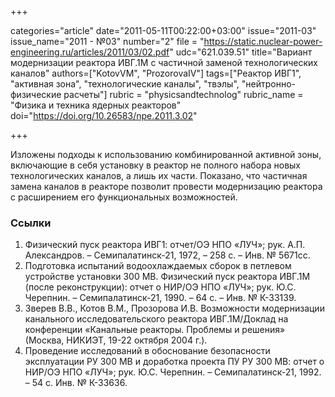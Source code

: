 +++

categories="article"
date="2011-05-11T00:22:00+03:00"
issue="2011-03"
issue_name="2011 - №03"
number="2"
file = "https://static.nuclear-power-engineering.ru/articles/2011/03/02.pdf"
udc="621.039.51"
title="Вариант модернизации реактора ИВГ.1М с частичной заменой технологических каналов"
authors=["KotovVM", "ProzorovaIV"]
tags=["Реактор ИВГ1", "активная зона", "технологические каналы", "твэлы", "нейтронно-физические расчеты"]
rubric = "physicsandtechnolog"
rubric_name = "Физика и техника ядерных реакторов"
doi="https://doi.org/10.26583/npe.2011.3.02"

+++

Изложены подходы к использованию комбинированной активной зоны, включающие в себя установку в реактор не полного набора новых технологических каналов, а лишь их части. Показано, что частичная замена каналов в реакторе позволит провести модернизацию реактора с расширением его функциональных возможностей.

### Ссылки

1. Физический пуск реактора ИВГ1: отчет/ОЭ НПО «ЛУЧ»; рук. А.П. Александров. – Семипалатинск-21, 1972, – 258 с. – Инв. № 5671сс.
2. Подготовка испытаний водоохлаждаемых сборок в петлевом устройстве установки 300 МВ. Физический пуск реактора ИВГ.1М (после реконструкции): отчет о НИР/ОЭ НПО «ЛУЧ»; рук. Ю.С. Черепнин. – Семипалатинск-21, 1990. – 64 с. – Инв. № К-33139.
3. Зверев В.В., Котов В.М., Прозорова И.В. Возможности модернизации канального исследовательского реактора ИВГ.1М/Доклад на конференции «Канальные реакторы. Проблемы и решения» (Москва, НИКИЭТ, 19-22 октября 2004 г.).
4. Проведение исследований в обоснование безопасности эксплуатации РУ 300 МВ и доработка проекта ПУ РУ 300 МВ: отчет о НИР/ОЭ НПО «ЛУЧ»; рук. Ю.С. Черепнин. – Семипалатинск-21, 1992. – 54 с. Инв. № К-33636.